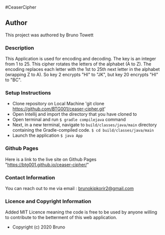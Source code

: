 #CeaserCipher

## Author

This project was authored by Bruno Towett

### Description

This Application is used for encoding and decoding. The key is an integer from 1 to 25. This cipher rotates the letters of the alphabet (A to Z). The encoding replaces each letter with the 1st to 25th next letter in the alphabet (wrapping Z to A). So key 2 encrypts "HI" to "JK", but key 20 encrypts "HI" to "BC". 

### Setup Instructions

* Clone repository on Local Machine 'git clone https://github.com/BTG001/ceaser-cipher.git'
* Open Intellij and import the directory that you have cloned to
* Open terminal and run `$ gradle compilejava` command
* Next, in a new terminal, navigate to `build/classes/java/main` directory containing the Gradle-compiled code. `$ cd build/classes/java/main`
* Launch the application `$ java App`

### Github Pages

Here is a link to the live site on Github Pages "https://btg001.github.io/ceaser-cipher/"

### Contact Information

You can reach out to me via email : brunokipkorir2@gmail.com

### Licence and Copyright Information

Added MIT Licence meaning the code is free to be used by anyone willing to contribute to the betterment of this web application. 
* Copyright (c) 2020 Bruno